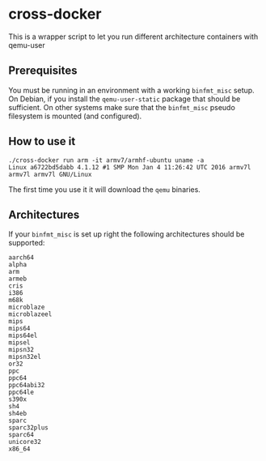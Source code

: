 # cross-docker

This is a wrapper script to let you run different architecture containers with qemu-user

## Prerequisites

You must be running in an environment with a working `binfmt_misc` setup. On Debian, if you
install the `qemu-user-static` package that should be sufficient. On other systems make
sure that the `binfmt_misc` pseudo filesystem is mounted (and configured).

## How to use it

```
./cross-docker run arm -it armv7/armhf-ubuntu uname -a
Linux a6722bd5dabb 4.1.12 #1 SMP Mon Jan 4 11:26:42 UTC 2016 armv7l armv7l armv7l GNU/Linux
```

The first time you use it it will download the `qemu` binaries.

## Architectures

If your `binfmt_misc` is set up right the following architectures should be supported:

```
aarch64
alpha
arm
armeb
cris
i386
m68k
microblaze
microblazeel
mips
mips64
mips64el
mipsel
mipsn32
mipsn32el
or32
ppc
ppc64
ppc64abi32
ppc64le
s390x
sh4
sh4eb
sparc
sparc32plus
sparc64
unicore32
x86_64
``` 
